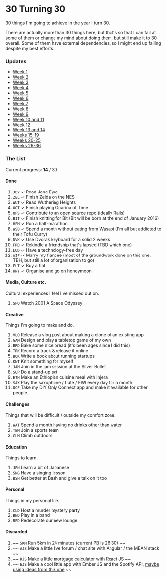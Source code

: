 # 30 Turning 30

30 things I'm going to achieve in the year I turn 30.

There are actually more than 30 things here, but that's so that I can fail at some of them or change my mind about doing them, but still make it to 30 overall. Some of them have external dependencies, so I might end up failing despite my best efforts.

### Updates

* [Week 1](updates/week_1.md)
* [Week 2](updates/week_2.md)
* [Week 3](updates/week_3.md)
* [Week 4](updates/week_4.md)
* [Week 5](updates/week_5.md)
* [Week 6](updates/week_6.md)
* [Week 7](updates/week_7.md)
* [Week 8](updates/week_8.md)
* [Week 9](updates/week_9.md)
* [Week 10 and 11](updates/week_10_and_11.md)
* [Week 12](updates/week_12.md)
* [Week 13 and 14](updates/week_13_and_14.md)
* [Weeks 15-19](updates/week_15_to_19.md)
* [Weeks 20-25](updates/week_20_to_25.md)
* [Weeks 26-36](updates/week_26_to_36.md)

### The List

Current progress: **14** / 30

#### Done

1. `JEY` ✓ Read Jane Eyre
1. `ZEL` ✓ Finish Zelda on the NES
1. `WUT` ✓ Read Wuthering Heights
1. `OOT` ✓ Finish playing Ocarina of Time
1. `OPS` ✓ Contribute to an open source repo (ideally Rails)
1. `BIT` ✓ Finish knitting for Bit (Bit will be born at the end of January 2016)
1. `HFM` ✓ Run a half-marathon
1. `WSB` ✓ Spend a month without eating from Wasabi (I'm all but addicted to their Tofu Curry)
1. `DVK` ✓ Use Dvorak keyboard for a solid 2 weeks
1. `FRD` ✓ Rekindle a friendship that's lapsed (TBD which one)
1. `LUD` ✓ Have a technology-free day
1. `WIF` ✓ Marry my fiancee (most of the groundwork done on this one, TBH, but still a lot of organisation to go)
1. `FLT` ✓ Buy a flat
1. `HNY` ✓ Organise and go on honeymoon

#### Media, Culture etc.

Cultural experiences I feel I've missed out on.

1. `SPO` Watch 2001 A Space Odyssey

#### Creative

Things I'm going to make and do.

1. `VLO` Release a vlog post about making a clone of an existing app
1. `GAM` Design and play a tabletop game of my own
1. `BRD` Bake some nice bread (it's been ages since I did this)
1. `TRK` Record a track & release it online
1. `BOK` Write a book about running startups
1. `KNT` Knit something for myself
1. `JAM` Join in the jam session at the Silver Bullet
1. `SUP` Do a stand-up set
1. `ETH` Make an Ethiopian cuisine meal with injera
1. `SAX` Play the saxophone / flute / EWI every day for a month.
1. `OCF` Take my DIY Only Connect app and make it available for other people.

#### Challenges

Things that will be difficult / outside my comfort zone.

1. `WAT` Spend a month having no drinks other than water
1. `TEM` Join a sports team
1. `CLM` Climb outdoors

#### Education

Things to learn.

1. `JPN` Learn a bit of Japanese
1. `SNG` Have a singing lesson
1. `BSH` Get better at Bash and give a talk on it too

#### Personal

Things in my personal life.

1. `CLD` Host a murder mystery party
1. `BND` Play in a band
1. `RED` Redecorate our new lounge

#### Discarded

1. ~~ `5KM` Run 5km in 24 minutes (current PB is 26:30) ~~
1. ~~ `AJS` Make a little live forum / chat site with Angular / the MEAN stack ~~
1. ~~ `RJS` Make a little mortgage calculator with React JS ~~
1. ~~ `EJS` Make a cool little app with Ember JS and the Spotify API, [maybe using ideas from this one](https://github.com/neonroots/spotify-ember-template) ~~
